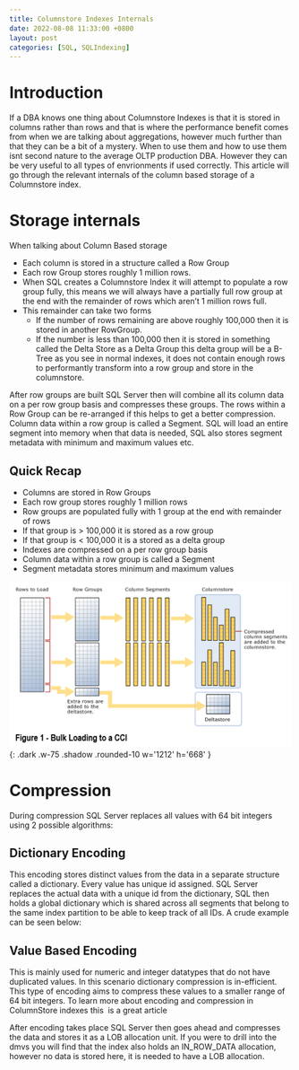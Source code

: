 ```yaml
---
title: Columnstore Indexes Internals
date: 2022-08-08 11:33:00 +0800
layout: post
categories: [SQL, SQLIndexing]
---
```


# Introduction
If a DBA knows one thing about Columnstore Indexes is that it is stored in columns rather than rows and that is where the performance benefit comes from when we are talking about aggregations, however much further than that they can be a bit of a mystery. When to use them and how to use them isnt second nature to the average OLTP production DBA. However they can be very useful to all types of envrionments if used correctly. This article will go through the relevant internals of the column based storage of a Columnstore index.

# Storage internals
When talking about Column Based storage

- Each column is stored in a structure called a Row Group 
- Each row Group stores roughly 1 million rows.
- When SQL creates a Columnstore Index it will attempt to populate a row group fully, this means we will always have a partially full row group at the end with the remainder of rows which aren’t 1 million rows full.
- This remainder can take two forms
  + If the number of rows remaining are above roughly 100,000 then it is stored in another RowGroup.
  + If the number is less than 100,000 then it is stored in something called the Delta Store as a Delta Group this delta group will be a B-Tree as you see in normal indexes, it does not contain enough rows to performantly transform into a row group and store in the columnstore.

After row groups are built SQL Server then will combine all its column data on a per row group basis and compresses these groups. The rows within a Row Group can be re-arranged if this helps to get a better compression. Column data within a row group is called a Segment. SQL will load an entire segment into memory when that data is needed, SQL also stores segment metadata with minimum and maximum values etc.

## Quick Recap

- Columns are stored in Row Groups
- Each row group stores roughly 1 million rows
- Row groups are populated fully with 1 group at the end with remainder of rows
- If that group is > 100,000 it is stored as a row group
- If that group is < 100,000 it is a stored as a delta group
- Indexes are compressed on a per row group basis
- Column data within a row group is called a Segment
- Segment metadata stores minimum and maximum values

![ColumnStore Internals](/assets/images/ColumnStore.png){: .dark .w-75 .shadow .rounded-10 w='1212' h='668' }

# Compression

During compression SQL Server replaces all values with 64 bit integers using 2 possible algorithms:

## Dictionary Encoding

This encoding stores distinct values from the data in a separate structure called a dictionary. Every value has unique id assigned. SQL Server replaces the actual data with a unique id from the dictionary, SQL then holds a global dictionary which is shared across all segments that belong to the same index partition to be able to keep track of all IDs. A crude example can be seen below:

## Value Based Encoding

This is mainly used for numeric and integer datatypes that do not have duplicated values. In this scenario dictionary compression is in-efficient. This type of encoding aims to compress these values to a smaller range of 64 bit integers. To learn more about encoding and compression in ColumnStore indexes this  is a great article

After encoding takes place SQL Server then goes ahead and compresses the data and stores it as a LOB allocation unit. If you were to drill into the dmvs you will find that the index also holds an IN_ROW_DATA allocation, however no data is stored here, it is needed to have a LOB allocation.